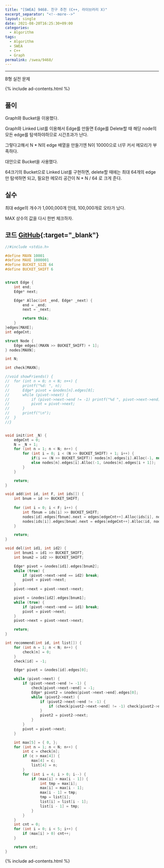 ```yaml
---
title: "[SWEA] 9468. 친구 추천 (C++, 라이브러리 X)"
excerpt_separator: "<!--more-->"
layout: single
date: 2021-08-20T16:25:30+09:00
categories:
  - Algorithm
tags:
  - Algorithm
  - SWEA
  - C++
  - Graph
permalink: /swea/9468/
---
```

---

B형 실전 문제

{% include ad-contents.html %}

## 풀이

Graph와 Bucket을 이용했다.

Graph와 Linked List를 이용해서 Edge를 만들면 Edge를 Delete할 때 해당 node의 모든 edge를 탐색하야하므로 시간초과가 난다.

그렇다고해서 N * N의 edge 배열을 만들기엔 N이 10000으로 너무 커서 메모리가 부족하다.

대안으로 Bucket을 사용했다.

64크기의 Bucket으로 Linked List를 구현하면, delete할 때에는 최대 64개의 edge만 탐색하면 되고, 필요한 메모리 공간이 N * N / 64 로 크게 준다.

## 실수

최대 edge의 개수가 1,000,000개 인데, 100,000개로 오타가 났다.

MAX 상수의 값을 다시 한번 체크하자.

<!--more-->

## 코드 [GitHub](https://github.com/unionyy/samsung-algorithm-21/blob/main/practice/recommend/solution.cpp){:target="_blank"}

```cpp
//#include <stdio.h>

#define MAXN 10001
#define MAXE 1000001
#define BUCKET_SIZE 64
#define BUCKET_SHIFT 6


struct Edge {
	int end;
	Edge* next;

	Edge* Alloc(int _end, Edge* _next) {
		end = _end;
		next = _next;

		return this;
	}
}edges[MAXE];
int edgeCnt;

struct Node {
	Edge edges[(MAXN >> BUCKET_SHIFT) + 1];
} nodes[MAXN];

int N;

int check[MAXN];

//void showFriends() {
//	for (int n = 0; n < N; n++) {
//		printf("%d: ", n);
//		Edge* pivot = &nodes[n].edges[0];
//		while (pivot->next) {
//			if (pivot->next->end != -1) printf("%d ", pivot->next->end);
//			pivot = pivot->next;
//		}
//		printf("\n");
//	}
//}


void init(int _N) {
	edgeCnt = 0;
	N = _N + 1;
	for (int n = 1; n < N; n++) {
		for (int i = 0; i < (N >> BUCKET_SHIFT) + 1; i++) {
			if(i == (N >> BUCKET_SHIFT)) nodes[n].edges[i].Alloc(-1, nullptr);
			else nodes[n].edges[i].Alloc(-1, &nodes[n].edges[i + 1]);
		}
	}

	return;
}

void add(int id, int F, int ids[]) {
	int bnum = id >> BUCKET_SHIFT;
	
	for (int i = 0; i < F; i++) {
		int fbnum = ids[i] >> BUCKET_SHIFT;
		nodes[id].edges[fbnum].next = edges[edgeCnt++].Alloc(ids[i], nodes[id].edges[fbnum].next);
		nodes[ids[i]].edges[bnum].next = edges[edgeCnt++].Alloc(id, nodes[ids[i]].edges[bnum].next);
	}

	return;
}

void del(int id1, int id2) {
	int bnum1 = id1 >> BUCKET_SHIFT;
	int bnum2 = id2 >> BUCKET_SHIFT;

	Edge* pivot = &nodes[id1].edges[bnum2];
	while (true) {
		if (pivot->next->end == id2) break;
		pivot = pivot->next;
	}
	pivot->next = pivot->next->next;

	pivot = &nodes[id2].edges[bnum1];
	while (true) {
		if (pivot->next->end == id1) break;
		pivot = pivot->next;
	}
	pivot->next = pivot->next->next;

	return;
}

int recommend(int id, int list[]) {
	for (int n = 1; n < N; n++) {
		check[n] = 0;
	}
	check[id] = -1;

	Edge* pivot = &nodes[id].edges[0];

	while (pivot->next) {
		if (pivot->next->end != -1) {
			check[pivot->next->end] = -1;
			Edge* pivot2 = &nodes[pivot->next->end].edges[0];
			while (pivot2->next) {
				if (pivot2->next->end != -1) {
					if (check[pivot2->next->end] != -1) check[pivot2->next->end]++;
				}
				pivot2 = pivot2->next;
			}
		}
		pivot = pivot->next;
	}

	int max[5] = { 0, };
	for (int n = 1; n < N; n++) {
		int c = check[n];
		if (c > max[4]) { 
			max[4] = c;
			list[4] = n;
		}
		for (int i = 4; i > 0; i--) {
			if (max[i] > max[i - 1]) {
				int tmp = max[i];
				max[i] = max[i - 1];
				max[i - 1] = tmp;
				tmp = list[i];
				list[i] = list[i - 1];
				list[i - 1] = tmp;
			}
		}
	}
	int cnt = 0;
	for (int i = 0; i < 5; i++) {
		if (max[i] > 0) cnt++;
	}

	return cnt;
}
```

{% include ad-contents.html %}